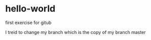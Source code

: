 # hello-world
first exercise for gitub 

I treid to change my branch which is the copy of my branch master
